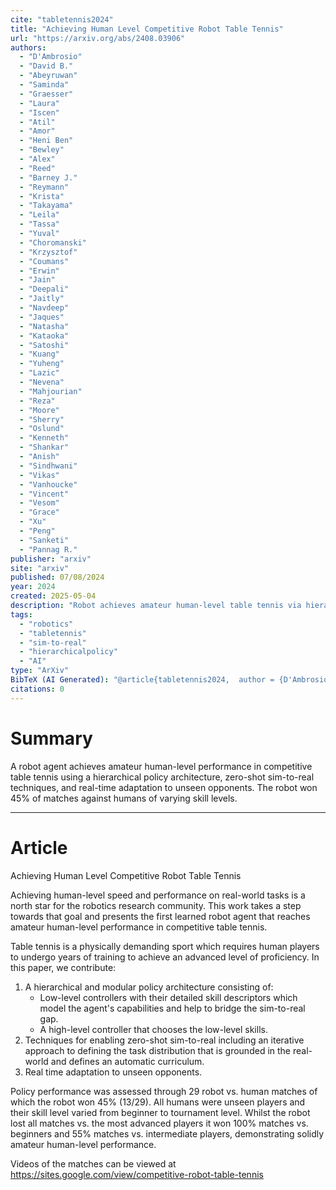 ```yaml
---
cite: "tabletennis2024"
title: "Achieving Human Level Competitive Robot Table Tennis"
url: "https://arxiv.org/abs/2408.03906"
authors:
  - "D'Ambrosio"
  - "David B."
  - "Abeyruwan"
  - "Saminda"
  - "Graesser"
  - "Laura"
  - "Iscen"
  - "Atil"
  - "Amor"
  - "Heni Ben"
  - "Bewley"
  - "Alex"
  - "Reed"
  - "Barney J."
  - "Reymann"
  - "Krista"
  - "Takayama"
  - "Leila"
  - "Tassa"
  - "Yuval"
  - "Choromanski"
  - "Krzysztof"
  - "Coumans"
  - "Erwin"
  - "Jain"
  - "Deepali"
  - "Jaitly"
  - "Navdeep"
  - "Jaques"
  - "Natasha"
  - "Kataoka"
  - "Satoshi"
  - "Kuang"
  - "Yuheng"
  - "Lazic"
  - "Nevena"
  - "Mahjourian"
  - "Reza"
  - "Moore"
  - "Sherry"
  - "Oslund"
  - "Kenneth"
  - "Shankar"
  - "Anish"
  - "Sindhwani"
  - "Vikas"
  - "Vanhoucke"
  - "Vincent"
  - "Vesom"
  - "Grace"
  - "Xu"
  - "Peng"
  - "Sanketi"
  - "Pannag R."
publisher: "arxiv"
site: "arxiv"
published: 07/08/2024
year: 2024
created: 2025-05-04
description: "Robot achieves amateur human-level table tennis via hierarchical policy and sim-to-real techniques."
tags:
  - "robotics"
  - "tabletennis"
  - "sim-to-real"
  - "hierarchicalpolicy"
  - "AI"
type: "ArXiv"
BibTeX (AI Generated): "@article{tabletennis2024,  author = {D'Ambrosio, David B. and Abeyruwan, Saminda and Graesser, Laura and Iscen, Atil and Amor, Heni Ben and Bewley, Alex and Reed, Barney J. and Reymann, Krista and Takayama, Leila and Tassa, Yuval and Choromanski, Krzysztof and Coumans, Erwin and Jain, Deepali and Jaitly, Navdeep and Jaques, Natasha and Kataoka, Satoshi and Kuang, Yuheng and Lazic, Nevena and Mahjourian, Reza and Moore, Sherry and Oslund, Kenneth and Shankar, Anish and Sindhwani, Vikas and Vanhoucke, Vincent and Vesom, Grace and Xu, Peng and Sanketi, Pannag R.},  title = {Achieving Human Level Competitive Robot Table Tennis},  year = {2024},  publisher = {arXiv}}"
citations: 0
---
```

# Summary

A robot agent achieves amateur human-level performance in competitive table tennis using a hierarchical policy architecture, zero-shot sim-to-real techniques, and real-time adaptation to unseen opponents. The robot won 45% of matches against humans of varying skill levels.

----
# Article

Achieving Human Level Competitive Robot Table Tennis

Achieving human-level speed and performance on real-world tasks is a north star for the robotics research community. This work takes a step towards that goal and presents the first learned robot agent that reaches amateur human-level performance in competitive table tennis.

Table tennis is a physically demanding sport which requires human players to undergo years of training to achieve an advanced level of proficiency. In this paper, we contribute:

1.  A hierarchical and modular policy architecture consisting of:
    *   Low-level controllers with their detailed skill descriptors which model the agent's capabilities and help to bridge the sim-to-real gap.
    *   A high-level controller that chooses the low-level skills.
2.  Techniques for enabling zero-shot sim-to-real including an iterative approach to defining the task distribution that is grounded in the real-world and defines an automatic curriculum.
3.  Real time adaptation to unseen opponents.

Policy performance was assessed through 29 robot vs. human matches of which the robot won 45% (13/29). All humans were unseen players and their skill level varied from beginner to tournament level. Whilst the robot lost all matches vs. the most advanced players it won 100% matches vs. beginners and 55% matches vs. intermediate players, demonstrating solidly amateur human-level performance.

Videos of the matches can be viewed at https://sites.google.com/view/competitive-robot-table-tennis
